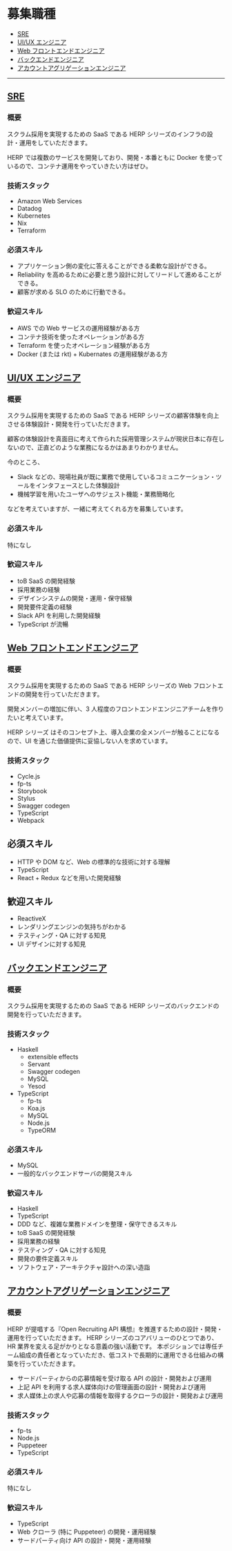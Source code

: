 # 募集職種

- [SRE](#sre)
- [UI/UX エンジニア](#uiux-エンジニア)
- [Web フロントエンドエンジニア](#web-フロントエンドエンジニア)
- [バックエンドエンジニア](#バックエンドエンジニア)
- [アカウントアグリゲーションエンジニア](#アカウントアグリゲーションエンジニア)

---

## [SRE](https://herp.careers/v1/herpinc/KmEsEbQmDsqf)

### 概要

スクラム採用を実現するための SaaS である HERP シリーズのインフラの設計・運用をしていただきます。

HERP では複数のサービスを開発しており、開発・本番ともに Docker を使っているので、コンテナ運用をやっていきたい方はぜひ。

### 技術スタック

- Amazon Web Services
- Datadog
- Kubernetes
- Nix
- Terraform

### 必須スキル

- アプリケーション側の変化に答えることができる柔軟な設計ができる。
- Reliability を高めるために必要と思う設計に対してリードして進めることができる。
- 顧客が求める SLO のために行動できる。

### 歓迎スキル

- AWS での Web サービスの運用経験がある方
- コンテナ技術を使ったオペレーションがある方
- Terraform を使ったオペレーション経験がある方
- Docker (または rkt) + Kubernates の運用経験がある方

## [UI/UX エンジニア](https://herp.careers/v1/herpinc/JQ0JEoPb_-SC)

### 概要

スクラム採用を実現するための SaaS である HERP シリーズの顧客体験を向上させる体験設計・開発を行っていただきます。

顧客の体験設計を真面目に考えて作られた採用管理システムが現状日本に存在しないので、正直どのような業務になるかはあまりわかりません。

今のところ、

- Slack などの、現場社員が既に業務で使用しているコミュニケーション・ツールをインタフェースとした体験設計
- 機械学習を用いたユーザへのサジェスト機能・業務簡略化

などを考えていますが、一緒に考えてくれる方を募集しています。

### 必須スキル

特になし

### 歓迎スキル

- toB SaaS の開発経験
- 採用業務の経験
- デザインシステムの開発・運用・保守経験
- 開発要件定義の経験
- Slack API を利用した開発経験
- TypeScript が流暢

## [Web フロントエンドエンジニア](https://herp.careers/v1/herpinc/CrMCGkcKbpNA)

### 概要

スクラム採用を実現するための SaaS である HERP シリーズの Web フロントエンドの開発を行っていただきます。

開発メンバーの増加に伴い、3 人程度のフロントエンドエンジニアチームを作りたいと考えています。

HERP シリーズ はそのコンセプト上、導入企業の全メンバーが触ることになるので、UI を通じた価値提供に妥協しない人を求めています。

### 技術スタック

- Cycle.js
- fp-ts
- Storybook
- Stylus
- Swagger codegen
- TypeScript
- Webpack

## 必須スキル

- HTTP や DOM など、Web の標準的な技術に対する理解
- TypeScript
- React + Redux などを用いた開発経験

## 歓迎スキル

- ReactiveX
- レンダリングエンジンの気持ちがわかる
- テスティング・QA に対する知見
- UI デザインに対する知見

## [バックエンドエンジニア](https://herp.careers/v1/herpinc/fcLrWvqRGR4u)

### 概要

スクラム採用を実現するための SaaS である HERP シリーズのバックエンドの開発を行っていただきます。

### 技術スタック

- Haskell
  - extensible effects
  - Servant
  - Swagger codegen
  - MySQL
  - Yesod
- TypeScript
  - fp-ts
  - Koa.js
  - MySQL
  - Node.js
  - TypeORM

### 必須スキル

- MySQL
- 一般的なバックエンドサーバの開発スキル

### 歓迎スキル

- Haskell
- TypeScript
- DDD など、複雑な業務ドメインを整理・保守できるスキル
- toB SaaS の開発経験
- 採用業務の経験
- テスティング・QA に対する知見
- 開発の要件定義スキル
- ソフトウェア・アーキテクチャ設計への深い造詣

## [アカウントアグリゲーションエンジニア](https://herp.careers/v1/herpinc/tqN6anZ-q9zC)

### 概要

HERP が提唱する『Open Recruiting API 構想』を推進するための設計・開発・運用を行っていただきます。
HERP シリーズのコアバリューのひとつであり、HR 業界を変える足がかりとなる意義の強い活動です。
本ポジションでは専任チーム組成の責任者となっていただき、低コストで長期的に運用できる仕組みの構築を行っていただきます。

- サードパーティからの応募情報を受け取る API の設計・開発および運用
- 上記 API を利用する求人媒体向けの管理画面の設計・開発および運用
- 求人媒体上の求人や応募の情報を取得するクローラの設計・開発および運用

### 技術スタック

- fp-ts
- Node.js
- Puppeteer
- TypeScript

### 必須スキル

特になし

### 歓迎スキル

- TypeScript
- Web クローラ (特に Puppeteer) の開発・運用経験
- サードパーティ向け API の設計・開発・運用経験
